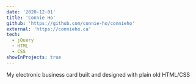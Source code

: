 ```yaml
---
date: '2020-12-01'
title: 'Connie Ho'
github: 'https://github.com/connie-ho/connieho'
external: 'https://connieho.ca'
tech:
  - jQuery
  - HTML
  - CSS
showInProjects: true
---
```


My electronic business card built and designed with plain old HTML/CSS
